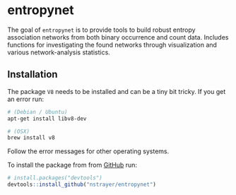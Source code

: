 
<!-- README.md is generated from README.Rmd. Please edit that file -->

# entropynet

<!-- badges: start -->

<!-- badges: end -->

The goal of `entropynet` is to provide tools to build robust entropy
association networks from both binary occurrence and count data.
Includes functions for investigating the found networks through
visualization and various network-analysis statistics.

## Installation

The package `V8` needs to be installed and can be a tiny bit tricky. If
you get an error run:

``` bash
# (Debian / Ubuntu)
apt-get install libv8-dev

# (OSX)
brew install v8
```

Follow the error messages for other operating systems.

To install the package from from [GitHub](https://github.com/) run:

``` r
# install.packages("devtools")
devtools::install_github("nstrayer/entropynet")
```

